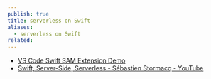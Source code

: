 ```yaml
---
publish: true
title: serverless on Swift
aliases:
  - serverless on Swift
related:
---
```

- [VS Code Swift SAM Extension Demo](https://www.youtube.com/watch?v=wEDwi6MgT14)
- [Swift, Server-Side, Serverless - Sébastien Stormacq - YouTube](https://www.youtube.com/watch?v=M1POAEPATFo)

